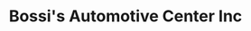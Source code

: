 ---
title: "Bossi's Automotive Center Inc"
url: /winchester/bossis-automotive-center-inc/
shop: Autowerkstatt
---